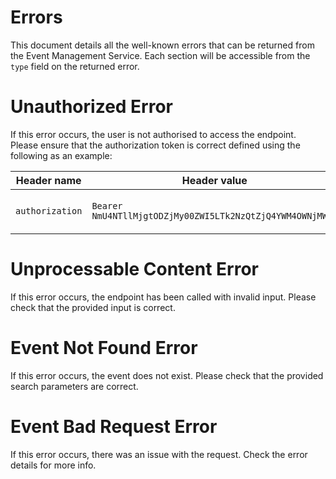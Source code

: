 # Errors

This document details all the well-known errors that can be returned from the
Event Management Service. Each section will be accessible from the `type` field
on the returned error.

# Unauthorized Error

If this error occurs, the user is not authorised to access the endpoint. Please
ensure that the authorization token is correct defined using the following as an
example:

| Header name     | Header value                                              | User ID                                |
| --------------- | --------------------------------------------------------- | -------------------------------------- |
| `authorization` | `Bearer NmU4NTllMjgtODZjMy00ZWI5LTk2NzQtZjQ4YWM4OWNjMWM1` | `6e859e28-86c3-4eb9-9674-f48ac89cc1c5` |

# Unprocessable Content Error

If this error occurs, the endpoint has been called with invalid input. Please
check that the provided input is correct.

# Event Not Found Error

If this error occurs, the event does not exist. Please check that the provided
search parameters are correct.

# Event Bad Request Error

If this error occurs, there was an issue with the request. Check the error
details for more info.
